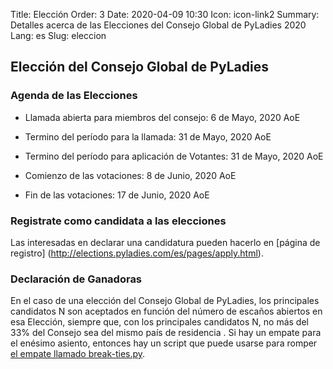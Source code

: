 Title: Elección
Order: 3
Date: 2020-04-09 10:30
Icon: icon-link2
Summary: Detalles acerca de las Elecciones del Consejo Global de PyLadies 2020
Lang: es
Slug: eleccion

## Elección del Consejo Global de PyLadies

### Agenda de las Elecciones

- Llamada abierta para miembros del consejo: 6 de Mayo, 2020 AoE
- Termino del período para la llamada: 31 de Mayo, 2020 AoE

- Termino del período para aplicación de Votantes: 31 de Mayo, 2020 AoE
- Comienzo de las votaciones: 8 de Junio, 2020 AoE
- Fin de las votaciones: 17 de Junio, 2020 AoE

### Registrate como candidata a las elecciones
Las interesadas en declarar una candidatura pueden hacerlo en [página de registro] (http://elections.pyladies.com/es/pages/apply.html).


### Declaración de Ganadoras

En el caso de una elección del Consejo Global de PyLadies, los principales candidatos N son aceptados en función del número de escaños abiertos en esa Elección, siempre que, con los principales candidatos N, no más del 33% del Consejo sea del mismo país de residencia . Si hay un empate para el enésimo asiento, entonces hay un script que puede usarse para romper [el empate llamado break-ties.py](https://github.com/pyladies/pyladies-council-election#in-the-event-of-a-tie).